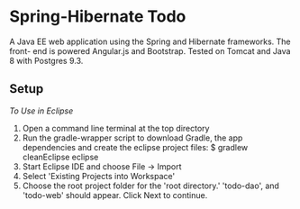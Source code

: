 # Spring-Hibernate Todo

A Java EE web application using the Spring and Hibernate frameworks. The front-
end is powered Angular.js and Bootstrap. Tested on Tomcat and Java 8 with 
Postgres 9.3.

## Setup

*To Use in Eclipse*
<ol>
<li>Open a command line terminal at the top directory</li>
<li>Run the gradle-wrapper script to download Gradle, the app dependencies and
create the eclipse project files:
    $ gradlew cleanEclipse eclipse</li>
<li>Start Eclipse IDE and choose File -> Import</li>
<li>Select 'Existing Projects into Workspace'</li>
<li>Choose the root project folder for the 'root directory.' 'todo-dao', and
'todo-web' should appear. Click Next to continue.</li>
</ol>